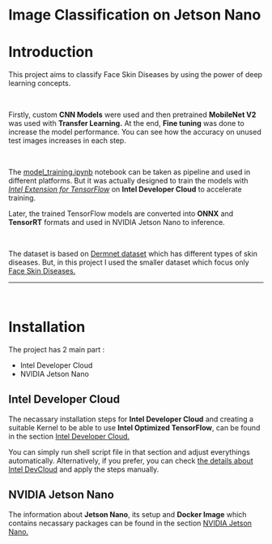 # Image Classification on Jetson Nano


# Introduction

This project aims to classify Face Skin Diseases by using the power of deep learning concepts.

</br>

Firstly, custom **CNN Models** were used and then pretrained **MobileNet V2** was used with **Transfer Learning.** At the end, **Fine tuning** was done to increase the model performance. You can see how the accuracy on unused test images increases in each step.

</br>

The [model_training.ipynb](XXX) notebook can be taken as pipeline and used in different platforms. But it was actually designed to train the models with [*Intel Extension for TensorFlow*](https://intel.github.io/intel-extension-for-tensorflow/latest/get_started.html) on **Intel Developer Cloud** to accelerate training.

Later, the trained TensorFlow models are converted into **ONNX** and **TensorRT** formats and used in NVIDIA Jetson Nano to inference.

</br>

The dataset is based on [Dermnet dataset](https://www.kaggle.com/code/gauravduttakiit/class-dataset-face-skin-diseases/input) which has different types of skin diseases. But, in this project I used the smaller dataset which focus only [Face Skin Diseases.](https://www.kaggle.com/datasets/shubhamgoel27/dermnet)

---

</br>


# Installation
The project has 2 main part :  
- Intel Developer Cloud
- NVIDIA Jetson Nano

## Intel Developer Cloud
The necassary installation steps for **Intel Developer Cloud** and creating a suitable Kernel to be able to use **Intel Optimized TensorFlow**, can be found in the section [Intel Developer Cloud.](sections/installation_intel.md) 

You can simply run shell script file in that section and adjust everythings automatically. Alternatively, if you prefer, you can check [the details about Intel DevCloud](https://github.com/Gokhan-Kayhan/Image_Classification_on_Jetson_Nano/blob/main/sections/installation_intel.md#details-about-intel-devcloud) and apply the steps manually.


## NVIDIA Jetson Nano
The information about **Jetson Nano**, its setup and **Docker Image** which contains necassary packages can be found in the section [NVIDIA Jetson Nano.](sections/jetson_nano.md)
